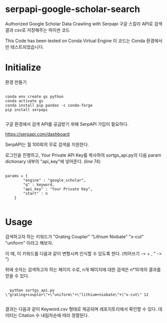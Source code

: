 # serpapi-google-scholar-search
Authorized Google Scholar Data Crawling with Serpapi
구글 스칼라 API로 검색결과 csv로 저장해주는 파이썬 코드

This Code has been tested on Conda Virtual Engine
이 코드는 Conda 환경에서만 테스트되었습니다.

# Initialize
환경 만들기

<pre>
        <code>
conda env create gs python
conda activate gs
conda install pip pandas -c conda-forge
pip install serpapi
        </code>
</pre>


구글 환경에서 검색 API를 공급받기 위해 SerpAPI 가입이 필요하다.

https://serpapi.com/dashboard

SerpAPI는 월 100회의 무료 검색을 지원한다.

로그인을 진행하고, Your Private API Key를 복사하여 sortgs_api.py의 다음 param dictionary 내부의 "api_key"에 넣어준다. (line 74)

<pre>
        <code>
params = {
        "engine" : "google_scholar",
        "q" : keyword,
        "api_key" : "Your Private Key",
        "start" : n
    }
        </code>
</pre>


# Usage

검색하고자 하는 키워드가
"Grating Coupler" "Lithium Niobate" "x-cut" "uniform" 이라고 해보자.

이 때, 이 키워드를 다음과 같이 변형시켜 인식할 수 있도록 한다. (띄어쓰기 -> + , " -> \")

뒤에 숫자는 검색하고자 하는 페이지 수로, n개 페이지에 대한 검색은 n*10개의 결과를 얻을 수 있다.

<pre>
        <code>
  python sortgs_api.py \"grating+coupler\"+\"uniform\"+\"lithium+niobate\"+\"x-cut\" 12
        </code>
</pre>

결과는 다음과 같이 Keyword.csv 형태로 제공되며 레포지토리에서 확인할 수 있다.
데이터는 Citation 수 내림차순에 따라 정렬된다.

